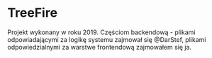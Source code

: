 # TreeFire

Projekt wykonany w roku 2019. Częściom backendową - plikami odpowiadającymi za logikę systemu zajmował się @DarStef, plikami odpowiedzialnymi za warstwe frontendową zajmowałem się ja.
